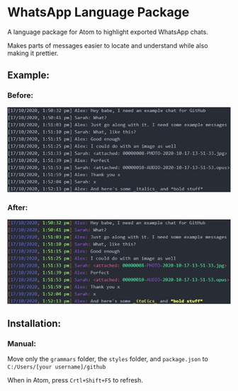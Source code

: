 # WhatsApp Language Package

A language package for Atom to highlight exported WhatsApp chats.

Makes parts of messages easier to locate and understand while also making it prettier.

## Example:

### Before:
![Before highlighting](images/before.jpg)

### After:
![After highlighting](images/after.jpg)

## Installation:

### Manual:

Move only the `grammars` folder, the `styles` folder, and `package.json` to `C:/Users/[your username]/github`

When in Atom, press `Crtl+Shift+F5` to refresh.

